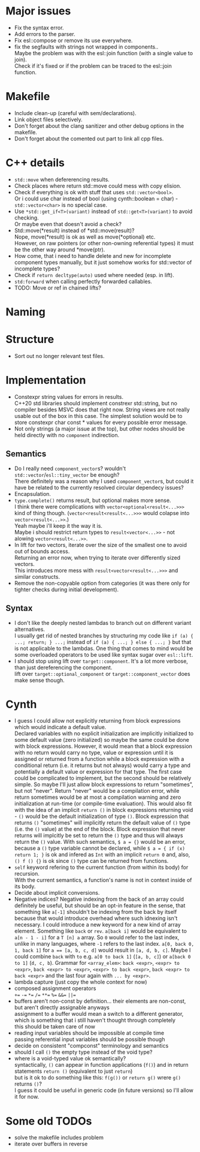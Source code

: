 # Major issues

* Fix the syntax error.
* Add errors to the parser.
* Fix esl::compose or remove its use everywhere.
* fix the segfaults with strings not wrapped in components..  
    Maybe the problem was with the esl::join function (with a single value to join).  
    Check if it's fixed or if the problem can be traced to the esl::join function.

# Makefile

* Include clean-up (careful with sem/declarations).
* Link object files selectively.
* Don't forget about the clang sanitizer and other debug options in the makefile.
* Don't forget about the comented out part to link all cpp files.

# C++ details

* `std::move` when defererencing results.
* Check places where return std::move could mess with copy elision.
* Check if everything is ok with stuff that uses `std::vector<bool>`.  
    Or i could use char instead of bool (using cynth::boolean = char) - `std::vector<char>` is no special case.
* Use `*std::get_if<T>(variant)` instead of `std::get<T>(variant)` to avoid checking.  
    Or maybe even that doesn't avoid a check?
* Std::move(*result) instead of *std::move(result)?  
    Nope, move(*result) is ok as well as move(*optional) etc.  
    However, on raw pointers (or other non-owning referential types) it must be the other way around *move(ptr).
* How come, that i need to handle delete and new for incomplete component types manually, but it just somehow works for std::vector of incomplete types?
* Check if `return decltype(auto)` used where needed (esp. in lift).
* `std:forward` when calling perfectly forwarded callables.
* TODO: Move or ref in chained lifts?

# Naming

# Structure

* Sort out no longer relevant test files.

# Implementation

* Constexpr string values for errors in results.  
    C++20 std libraries should implement constrexr std::string, but no compiler besides MSVC does that right now.
    String views are not really usable out of the box in this case.
    The simplest solution would be to store constexpr char const * values for every possible error message.
* Not only strings (a major issue at the top), but other nodes should be held directly with no `component` indirection.

## Semantics

* Do I really need `component_vector`s? wouldn't `std::vector`/`esl::tiny_vector` be enough?  
    There definitely was a reason why I used `component_vector`s,
    but could it have be related to the currently resolved circular dependecy issues?
* Encapsulation.
* `type.complete()` returns result, but optional makes more sense.  
    I think there were complications with `vector<optional<result<...>>>` kind of thing though.
    (`vector<result<result<...>>>` would colapse into `vector<result<...>>`.)  
    Yeah maybe i'll keep it the way it is.  
    Maybe i should restrict return types to `result<vector<...>>` - not alowing `vector<result<...>>`.
* In lift for two vectors, iterate over the size of the smallest one to avoid out of bounds access.  
    Returning an error now, when trying to iterate over differently sized vectors.  
    This introduces more mess with `result<vector<result<...>>>` and similar constructs.
* Remove the non-copyable option from categories (it was there only for tighter checks during initial development).

## Syntax

* I don't like the deeply nested lambdas to branch out on different variant alternatives.  
    I usually get rid of nested branches by structuring my code like `if (a) { ...; return; } ...;`
    instead of `if (a) { ...; } else { ...; }` but that is not applicable to the lambdas.
    One thing that comes to mind would be some overloaded operators to be used like syntax sugar over `esl::lift`.
* I should stop using lift over `target::component`. It's a lot more verbose, than just dereferencing the component.  
    lift over `target::optional_component` or `target::component_vector` does make sense though.

# Cynth

* I guess I could allow not explicitly returning from block expressions which would indicate a default value.  
    Declared variables with no explicit initialization are implicitly initialized to some default value (zero initialized)
    so maybe the same could be done with block expressions.
    However, it would mean that a block expression with no return would carry no type, value or expression until it is assigned or returned from a function
    while a block expression with a conditional return (i.e. it returns but not always) would carry a type and potentially a default value or expression for that type.
    The first case could be complicated to implement, but the second should be relatively simple.
    So maybe I'll just allow block expressions to return "sometimes", but not "never".
    Return "never" would be a compilation error, while return sometimes would be at most a compilation warning and zero initialization at run-time (or compile-time evaluation).
    This would also fit with the idea of an implicit `return ()` in block expressions returning void - `()` would be the default initialization of type `()`.
    Block expression that returns `()` "sometimes" will implicitly return the default value of `()` type (i.e. the `()` value) at the end of the block.
    Block expression that never returns will implcitly be set to return the `()` type and thus will always return the `()` value.
    With such semantics, `$ a = {}` would be an error, because a `()` type variable cannot be declared,
    while `$ a = { if (x) return 1; }` is ok and infered as `Int` with an implicit `return 0`
    and, also, `() f () {}` is ok since `()` type can be returned from functions.
* `self` keyword refering to the current function (from within its body) for recursion.  
    With the current semantics, a function's name is not in context inside of its body.
* Decide about implicit conversions.
* Negative indices?
    Negative indexing from the back of an array could definitely be useful, but should be an opt-in feature
    in the sense, that something like `a[-1]` shouldn't be indexing from the back by itself because that would introduce overhead where such idnexing isn't necessary.
    I could introduce a new keyword for a new kind of array element. Something like `back` or `rev`.
    `a[back i]` would be equivalent to `a[n - 1 - i]` for a `T [n] a` array.
    So `0` would refer to the last index, unlike in many languages, where `-1` refers to the last index.
    `a[0, back 0, 1, back 1]` for `a == [a, b, c, d]` would result in `[a, d, b, c]`.
    Maybe I could combine `back` with `to` e.g. `a[0 to back 1]` (`[a, b, c]`) or `a[back 0 to 1]` (`d, c, b`).
    Grammar for `<array_elem>`: `back <expr>`, `<expr> to <expr>`, `back <expr> to <expr>`, `<expr> to back <expr>`, `back <expr> to back <expr>` and the last four again with `... by <expr>`.
* lambda capture (just copy the whole context for now)
* composed assignment operators  
    `+=` `-=` `*=` `/=` `**=` `%=` `&&=` `||=`
* buffers aren't non-const by definition... their elements are non-const, but aren't directly assignable anyways  
    assignment to a buffer would mean a switch to a different generator, which is something that i still haven't thought through completely  
    this should be taken care of now
* reading input variables should be impossible at compile time  
    passing referential input variables should be possible though
* decide on consistent "compconst" terminology and semantics
* should I call `()` the empty type instead of the void type?
* where is a void-typed value ok semantically?  
    syntactically, `()` can appear in function applications (`f()`) and in return statements `return ()` (equivalent to just `return`)  
    but is it ok to do something like this: `f(g())` or `return g()` wrere `g()` returns `()`?  
    I guess it could be useful in generic code (in future versions) so I'll allow it for now.

# Some old TODOs

* solve the makefile includes problem
* iterate over buffers in reverse
